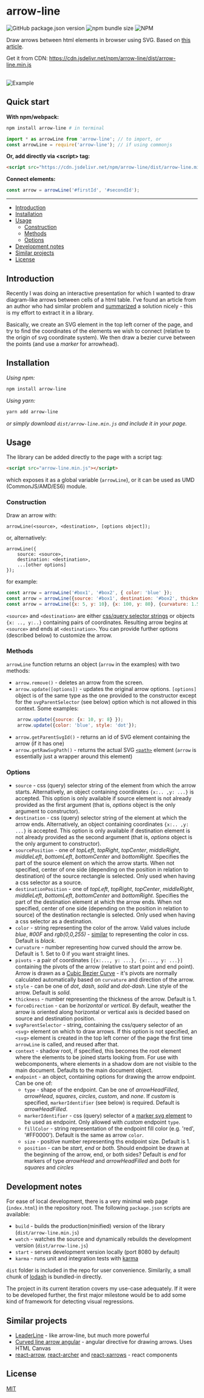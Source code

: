 # arrow-line
![GitHub package.json version](https://img.shields.io/github/package-json/v/stanko-arbutina/arrow-line?style=plastic)
![npm bundle size](https://img.shields.io/bundlephobia/minzip/arrow-line?style=plastic)
![NPM](https://img.shields.io/npm/l/arrow-line?style=plastic)

Draw arrows between html elements in browser using SVG. Based on [this article](https://www.beyondjava.net/how-to-connect-html-elements-with-an-arrow-using-svg). 

Get it from CDN: https://cdn.jsdelivr.net/npm/arrow-line/dist/arrow-line.min.js

\
![Example](https://raw.githubusercontent.com/stanko-arbutina/arrow-line/master/example-screenshot.png)

## Quick start

__With npm/webpack:__

```bash
npm install arrow-line # in terminal
```

```javascript
import * as arrowLine from 'arrow-line'; // to import, or
const arrowLine = require('arrow-line'); // if using commonjs
```

__Or, add directly via \<script> tag:__

```html
<script src="https://cdn.jsdelivr.net/npm/arrow-line/dist/arrow-line.min.js">
```    

__Connect elements:__

```javascript
const arrow = arrowLine('#firstId', '#secondId');
```
___

+ [Introduction](#introduction)
+ [Installation](#installation)
+ [Usage](#usage)
    + [Construction](#construction)
    + [Methods](#methods)
    + [Options](#options)
+ [Development notes](#development-notes)
+ [Similar projects](#similar-projects)
+ [License](#license)


## Introduction

Recently I was doing an interactive presentation for which I wanted to draw diagram-like arrows 
between cells of a html table.  I've found an article from an author who had similar problem
and [summarized](https://www.beyondjava.net/how-to-connect-html-elements-with-an-arrow-using-svg) a 
solution nicely -  this is my effort to extract it in a library.

Basically, we create an SVG element in the top left corner of the page, and try to find the coordinates of the elements we wish to connect (relative to the origin of svg coordinate system). We then draw a bezier curve between the points (and use a _marker_ for arrowhead).

## Installation

_Using npm:_ 

```bash        
npm install arrow-line 
```

_Using yarn:_ 

```bash        
yarn add arrow-line
```

_or simply download `dist/arrow-line.min.js` and include it in your page._


## Usage

The library can be added directly to the page with a script tag:

```html
<script src="arrow-line.min.js"></script>    
```
which exposes it as a global variable (`arrowLine`), or it can be used as UMD (CommonJS/AMD/ES6) module.

### Construction

Draw an arrow with:

```
arrowLine(<source>, <destination>, [options object]);
```

or, alternatively:    

```    
arrowLine({
    source: <source>,
    destination: <destination>,
    ...[other options]
});
```
 

for example:

```javascript    
const arrow = arrowLine('#box1', '#box2', { color: 'blue' });
const arrow = arrowLine({source: '#box1', destination: '#box2', thickness: 3, style: 'dot'});
const arrow = arrowLine({x: 5, y: 10}, {x: 100, y: 80}, {curvature: 1.5, endpoint: {type: 'squares' }});
```

`<source>` and `<destination>` are either [css/query selector strings](https://developer.mozilla.org/en-US/docs/Web/API/Document/querySelector) or objects `{x: .., y:..}` containing pairs of coordinates. Resulting arrow begins at `<source>` and ends at `<destination>`. You can provide further options (described below) to customize the arrow.

### Methods

`arrowLine` function returns an object (`arrow` in the examples) with two methods:

+ `arrow.remove()` - deletes an arrow from the screen.
+ `arrow.update([options])` - updates the original arrow options. `[options]` object is of the same type as the one provided to the constructor except for the `svgParentSelector` (see below) option which is not allowed in this context. Some examples:

```javascript    
    arrow.update({source: {x: 10, y: 8} });
    arrow.update({color: 'blue', style: 'dot'});
```

+ `arrow.getParentSvgId()` - returns an id of SVG element containing the arrow (if it has one)
+ `arrow.getRawSvgPath()` - returns the actual SVG [`<path>`](https://developer.mozilla.org/en-US/docs/Web/SVG/Element/path) element (`arrow` is essentially just a wrapper around this element)   
    
    
### Options

+ `source` - css (query) selector string of the element from which the arrow starts. Alternatively, an object containing coordinates `{x:.. ,y: ...}` is accepted. 
This option is only available if source element is not already provided as the first argument (that is, _options_ object is the only argument to constructor).
+ `destination` - css (query) selector string of the element at which the arrow ends. Alternatively, an object containing coordinates `{x:.. ,y: ...}` is accepted. 
This option is only available if destination element is not already provided as the second argument (that is, _options_ object is the only argument to constructor).
+ `sourcePosition` - one of _topLeft_, _topRight_, _topCenter_, _middleRight_, _middleLeft_, _bottomLeft_, _bottomCenter_  and _bottomRight_. Specifies the part of the source element on which the arrow starts. When not specified, center of one side (depending on the position in relation to destination) of the source rectangle is selected. Only used when having a css selector as a source.
+ `destinationPosition` - one of _topLeft_, _topRight_, _topCenter_, _middleRight_, _middleLeft_, _bottomLeft_, _bottomCenter_  and _bottomRight_. Specifies the part of the destination element at which the arrow ends. When not specified, center of one side (depending on the position in relation to source) of the destination rectangle is selected. Only used when having a css selector as a destination.
+ `color` - string representing the color of the arrow. Valid values include _blue_, _#00F_ and _rgb(0,0,255)_ - [similar](https://css-tricks.com/almanac/properties/s/stroke/#values) to representing the color in css. Default is _black_.  
+ `curvature` - number representing how curved should the arrow be. Default is 1. Set to 0 if you want straight lines. 
+ `pivots` - a pair of coordinates `[{x:..., y: ...}, {x:..., y: ...}]` containing the pivots of the arrow (relative to start point and end point). Arrow is drawn as a [Cubic Bezier Curve](https://en.wikipedia.org/wiki/B%C3%A9zier_curve#Cubic_B%C3%A9zier_curves) - it's pivots are normally calculated automatically based on `curvature` and direction of the arrow.
+ `style` - can be one of _dot_, _dash_, _solid_ and _dot-dash_. Line style of the arrow. Default is _solid_.
+ `thickness` - number representing the thickness of the arrow. Default is 1.
+ `forceDirection` - can be _horizontal_ or _vertical_. By default, weather the arrow is oriented along horizontal or vertical axis is decided based on source and destination position.
+ `svgParentSelector` - string, containing the css/query selector of an `<svg>` element on which to draw arrows. If this option is not specified, an `<svg>` element is created in the top left corner of the page the first time `arrowLine` is called, and reused after that. 
+ `context` - shadow root, if specified, this becomes the root element where the elements to be joined starts looking from.  For use with webcomponents, where elements in a shadow dom are not visible to the main document.  Defaults to the main document object.
+ `endpoint` - an object, containing options for drawing the arrow endpoint. Can be one of:    
    + `type` - shape of the endpoint. Can be one of _arrowHeadFilled_, _arrowHead_, _squares_, _circles_, _custom_, and _none_. If _custom_ is specified, `markerIdentifier` (see below) is required. Default is _arrowHeadFilled_. 
    + `markerIdentifier` - css (query) selector of a [marker svg element](https://developer.mozilla.org/en-US/docs/Web/SVG/Element/marker) to be used as endpoint. Only allowed with _custom_ endpoint `type`.
    + `fillColor` - string representation of the endpoint fill color (e.g. 'red', '#FF0000'). Default is the same as arrow `color`.
    + `size` - positive number representing ths endpoint size. Default is 1. 
    + `position` - can be _start_, _end_ or _both_. Should endpoint be drawn at the beginning of the arrow, end, or both sides? Default is _end_ for markers of type _arrowHead_ and _arrowHeadFilled_ and _both_ for _squares_ and _circles_ 

## Development notes

For ease of local development, there is a very minimal web page (`index.html`) in the repository root. The following `package.json` scripts are available:

- `build` - builds the production(minified) version of the library (`dist/arrow-line.min.js`)
- `watch` - watches the source and dynamically rebuilds the development version (`dist/arrow-line.js`)
- `start` - serves development version locally (port 8080 by default)
- `karma` - runs unit and integration tests with [karma](https://karma-runner.github.io/latest/index.html)   

`dist` folder is included in the repo for user convenience. Similarily, a small chunk of [lodash](https://lodash.com/) is bundled-in directly. 

The project in its current iteration covers my use-case adequately. If it were to be developed further, the first major milestone would be to add some kind of framework for detecting visual regressions.

## Similar projects

- [LeaderLine](https://anseki.github.io/leader-line/) - like arrow-line, but much more powerful
- [Curved line arrow angular](https://github.com/MelekDamak/curved-line-arrow-angular) - angular directive for drawing arrows. Uses HTML Canvas
- [react-arrow](https://github.com/jcoreio/react-arrow), [react-archer](https://github.com/pierpo/react-archer) and [react-xarrows](https://github.com/Eliav2/react-xarrows) - react components

## License

[MIT](LICENSE)



